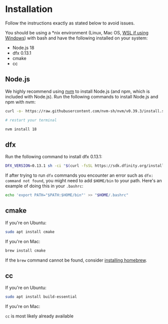 # Installation

Follow the instructions exactly as stated below to avoid issues.

You should be using a \*nix environment (Linux, Mac OS, [WSL if using Windows](https://learn.microsoft.com/en-us/windows/wsl/install)) with bash and have the following installed on your system:

-   Node.js 18
-   dfx 0.13.1
-   cmake
-   cc

## Node.js

We highly recommend using [nvm](https://github.com/nvm-sh/nvm) to install Node.js (and npm, which is included with Node.js). Run the following commands to install Node.js and npm with nvm:

```bash
curl -o- https://raw.githubusercontent.com/nvm-sh/nvm/v0.39.3/install.sh | bash

# restart your terminal

nvm install 18
```

## dfx

Run the following command to install dfx 0.13.1:

```bash
DFX_VERSION=0.13.1 sh -ci "$(curl -fsSL https://sdk.dfinity.org/install.sh)"
```

If after trying to run `dfx` commands you encounter an error such as `dfx: command not found`, you might need to add `$HOME/bin` to your path. Here's an example of doing this in your `.bashrc`:

```bash
echo 'export PATH="$PATH:$HOME/bin"' >> "$HOME/.bashrc"
```

## cmake

If you're on Ubuntu:

```bash
sudo apt install cmake
```

If you're on Mac:

```bash
brew install cmake
```

If the `brew` command cannot be found, consider [installing homebrew](https://brew.sh/).

## cc

If you're on Ubuntu:

```bash
sudo apt install build-essential
```

If you're on Mac:

`cc` is most likely already available
